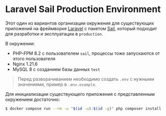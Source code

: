 
# Laravel Sail Production Environment

Этот один из вариантов организации окружения для существующих приложений на фреймворке [Laravel](https://laravel.com/docs/10.x/installation) с пакетом [Sail](https://laravel.com/docs/10.x/sail), который подходит для разработки и эксплуатации в `production`.

В окружении:
* PHP-FPM 8.2 с пользователем `sail`, процессы тоже запускаются от этого пользователя
* Nginx 1.21.6
* MySQL 8 с созданием базы данных `test`

> Перед разворачиванием необходимо создать `.env` с нужными значениями, пример в `.env.example`.

Для инициализации существующего приложения с представленным окружением достаточно:
```bash
$ docker compose run --rm -u "$(id -u):$(id -g)" php composer install
```
